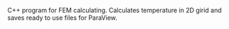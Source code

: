 C++ program for FEM calculating. Calculates temperature in 2D girid and saves ready to use files for ParaView.

